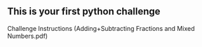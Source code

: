 ## This is your first python challenge

Challenge Instructions (Adding+Subtracting Fractions and Mixed Numbers.pdf)
